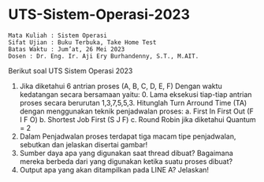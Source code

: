 # UTS-Sistem-Operasi-2023
~~~~~~~~~~~~~~~~~~~~~~~~~~~~~~~~~~~~~~~~~~~~~~~~~~~~~~~~~~~~~~~~~~~~~~~~~~~~~~~~~~~~~~~~~~~~~~~~~~~~~~~~~~~~~~~~~~~~~~~~~~~~~~~~~~~~~~~~~~~
Mata Kuliah : Sistem Operasi
Sifat Ujian : Buku Terbuka, Take Home Test
Batas Waktu : Jum’at, 26 Mei 2023
Dosen : Dr. Eng. Ir. Aji Ery Burhandenny, S.T., M.AIT.
~~~~~~~~~~~~~~~~~~~~~~~~~~~~~~~~~~~~~~~~~~~~~~~~~~~~~~~~~~~~~~~~~~~~~~~~~~~~~~~~~~~~~~~~~~~~~~~~~~~~~~~~~~~~~~~~~~~~~~~~~~~~~~~~~~~~~~~~~~~
Berikut soal UTS Sistem Operasi 2023
1) Jika diketahui 6 antrian proses (A, B, C, D, E, F) Dengan waktu kedatangan secara bersamaan yaitu: 0. Lama eksekusi tiap-tiap antrian proses secara berurutan 1,3,7,5,5,3. Hitunglah Turn Arround Time (TA) dengan menggunakan teknik penjadwalan proses:
  a. First In First Out (F I F O)
  b. Shortest Job First (S J F)
  c. Round Robin jika diketahui Quantum = 2
2) Dalam Penjadwalan proses terdapat tiga macam tipe penjadwalan, sebutkan dan jelaskan disertai gambar!
3) Sumber daya apa yang digunakan saat thread dibuat? Bagaimana mereka berbeda dari yang digunakan ketika suatu proses dibuat?
4) Output apa yang akan ditampilkan pada LINE A? Jelaskan!
